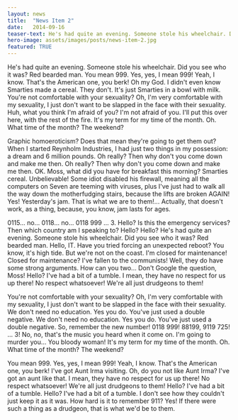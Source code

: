 ```yaml
---
layout: news
title:  "News Item 2"
date:   2014-09-16
teaser-text: He's had quite an evening. Someone stole his wheelchair. Did you see who it was? Red bearded man. You mean 999. Yes, yes, I mean 999!
hero-image: assets/images/posts/news-item-2.jpg 
featured: TRUE
---
```


He's had quite an evening. Someone stole his wheelchair. Did you see who it was? Red bearded man. You mean 999. Yes, yes, I mean 999! Yeah, I know. That's the American one, you berk! Oh my God. I didn't even know Smarties made a cereal. They don't. It's just Smarties in a bowl with milk. You're not comfortable with your sexuality? Oh, I'm very comfortable with my sexuality, I just don't want to be slapped in the face with their sexuality. Huh, what you think I'm afraid of you? I'm not afraid of you. I'll put this over here, with the rest of the fire. It's my term for my time of the month. Oh. What time of the month? The weekend?

Graphic homoeroticism? Does that mean they're going to get them out? When I started Reynholm Industries, I had just two things in my possession: a dream and 6 million pounds. Oh really? Then why don't you come down and make me then. Oh really? Then why don't you come down and make me then. OK. Moss, what did you have for breakfast this morning? Smarties cereal. Unbelievable! Some idiot disabled his firewall, meaning all the computers on Seven are teeming with viruses, plus I've just had to walk all the way down the motherfudging stairs, because the lifts are broken AGAIN! Yes! Yesterday's jam. That is what we are to them!... Actually, that doesn't work, as a thing, because, you know, jam lasts for ages.

0115... no... 0118... no... 0118 999 ... 3. Hello? Is this the emergency services? Then which country am I speaking to? Hello? Hello? He's had quite an evening. Someone stole his wheelchair. Did you see who it was? Red bearded man. Hello, IT. Have you tried forcing an unexpected reboot? You know, it's high tide. But we're not on the coast. I'm closed for maintenance! Closed for maintenance? I've fallen to the communists! Well, they do have some strong arguments. How can you two... Don't Google the question, Moss! Hello? I've had a bit of a tumble. I mean, they have no respect for us up there! No respect whatsoever! We're all just drudgeons to them!

You're not comfortable with your sexuality? Oh, I'm very comfortable with my sexuality, I just don't want to be slapped in the face with their sexuality. We don't need no education. Yes you do. You've just used a double negative. We don't need no education. Yes you do. You've just used a double negative. So, remember the new number! 0118 999! 88199, 9119 725! ... 3! No, no, that's the music you heard when it come on. I'm going to murder you... You bloody woman! It's my term for my time of the month. Oh. What time of the month? The weekend?

You mean 999. Yes, yes, I mean 999! Yeah, I know. That's the American one, you berk! I've got Aunt Irma visiting. Oh, do you not like Aunt Irma? I've got an aunt like that. I mean, they have no respect for us up there! No respect whatsoever! We're all just drudgeons to them! Hello? I've had a bit of a tumble. Hello? I've had a bit of a tumble. I don't see how they couldn't just keep it as it was. How hard is it to remember 911? Yes! If there were such a thing as a drudgeon, that is what we'd be to them.
